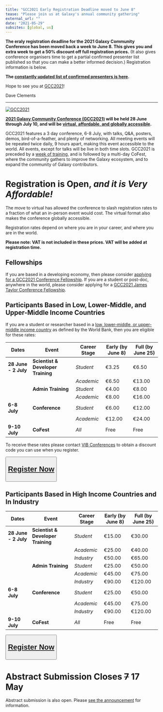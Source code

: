 ```yaml
---
title: "GCC2021 Early Registration Deadline moved to June 8"
tease: "Please join us at Galaxy's annual community gathering"
external_url: ""
date: "2021-05-29"
subsites: [global, us]
---
```


**The eraly registration deadline for the 2021 Galaxy Community Conference has been moved back a week to June 8.  This gives you and extra week to get a 50% discount off full registration prices.** (It also gives conference organisers time to get a partial confirmed presenter list published so that you can make a better informed decision.)  Registration information is below.

**The [constantly updated list of confirmed presenters is here](https://gcc2021.sched.com/).**

Hope to see you at [GCC2021](https://www.vibconferences.be/events/gcc2021-virtual-edition)!

Dave Clements

---

<a href="https://www.vibconferences.be/events/gcc2021-virtual-edition"><img src="/images/events/gcc2021/gcc2021-logo-wide.png" alt="GCC2021" class="float-right" style="max-width: 16rem" /></a>

**[2021 Galaxy Community Conference (GCC2021)](https://www.vibconferences.be/events/gcc2021-virtual-edition)  will be held 28 June through July 10, and will be [virtual, affordable, and globally accessible](/news/2021-02-gcc-virtual/).**

GCC2021 features a 3 day conference, 6-8 July, with talks, Q&A, posters, demos, bird-of-a-feather, and plenty of networking.  All meeting events will be repeated twice daily, 9 hours apart, making this event accessible to the world.  All events, except for talks will be live in both time slots.  GCC2021 is preceded by a [week of training](/events/gcc2021/training/), and is followed by a multi-day CoFest, where the community gathers to improve the Galaxy ecosystem, and to expand the community of Galaxy contributors.

# Registration is Open, *and it is Very Affordable!*

The move to virtual has allowed the conference to slash registration rates to a fraction of what an in-person event would cost.  The virtual format also makes the conference globally accessible.

Registration rates depend on where you are in your career, and where you are in the world.

**Please note: VAT is not included in these prices.  VAT will be added at registration time.**

## Fellowships

If you are based in a developing economy, then please consider [applying for a GCC2021 Conference Fellowship](/news/2021-04-gcc-fellowships/).  If you are a student or post-doc, anywhere in the world, please consider applying for a [GCC2021 James Taylor Conference Fellowship](/news/2021-05-gcc-jxtx/).

## Participants Based in Low, Lower-Middle, and Upper-Middle Income Countries

If you are a student or researcher based in a [low, lower-middle, or upper-middle income country](https://docs.google.com/document/d/1aFR1b8Al0DE0Ovn1pFJYlLchVUl2At82Dt4MRudvtRY/edit?usp=sharing) as defined by the World Bank, then you are eligible for these rates:

| Dates | Event | Career Stage | Early (by June 8) | Full (by June 25) |
| --- | --- | --- | --- | --- |
| **28 June - 2 July** | **Scientist & Developer Training** | *Student* | €3.25 | €6.50 |
| | | *Academic* | €6.50 | €13.00 |
| | **Admin Training** | *Student* | €4.00 | €8.00 |
| | | *Academic* | €8.00 | €16.00 |
| **6-8 July** | **Conference** | *Student* | €6.00 | €12.00 |
| | | *Academic* | €12.00 | €24.00 |
| **9-10 July** | **CoFest** | *All* | Free | Free |

To receive these rates please contact [VIB Conferences](mailto:conferences@vib.be)  to obtain a discount code you can use when you register.

<div class="text-center">
<button type="button" class="btn btn-secondary" style="font-size: x-large; font-weight: 600;">

[Register Now](https://www.vibconferences.be/events/gcc2021-virtual-edition#tickers-anchor)

</button>
</div>


## Participants Based in High Income Countries and In Industry

| Dates | Event | Career Stage | Early (by June 8) | Full (by June 25) |
| --- | --- | --- | --- | --- |
| **28 June - 2 July** | **Scientist & Developer Training** | *Student* | €15.00 | €30.00 |
| | | *Academic* | €25.00 | €40.00 |
| | | *Industry* | €50.00 | €65.00 |
| | **Admin Training** | *Student* | €25.00 | €50.00 |
| | | *Academic* | €45.00 | €75.00 |
| | | *Industry* | €90.00 | €120.00 |
| **6-8 July** | **Conference** | *Student* | €25.00 | €50.00 |
| | | *Academic* | €45.00 | €75.00 |
| | | *Industry* | €90.00 | €120.00 |
| **9-10 July** | **CoFest** | *All* | Free | Free |

<div class="text-center">
<button type="button" class="btn btn-secondary" style="font-size: x-large; font-weight: 600;">

[Register Now](https://www.vibconferences.be/events/gcc2021-virtual-edition#tickers-anchor)

</button>
</div>


# Abstract Submission Closes ~~7~~ 17 May

Abstract submission is also open.  Please [see the announcement](/news/2021-04-gcc-abstracts/) for information.
